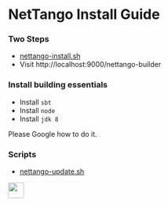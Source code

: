 # NetTango Install Guide

### Two Steps
* [nettango-install.sh](https://github.com/eccstartup/NetTangoInstall/blob/master/nettango-install.sh)
* Visit http://localhost:9000/nettango-builder

### Install building essentials

* Install `sbt`
* Install `node`
* Install `jdk 8`

Please Google how to do it.


### Scripts
* [nettango-update.sh](https://github.com/eccstartup/NetTangoInstall/blob/master/nettango-update.sh)

<a href="https://www.paypal.com/paypalme/luyi06"><img src="https://www.paypalobjects.com/en_US/i/btn/btn_donate_LG.gif" height="32"></a>
